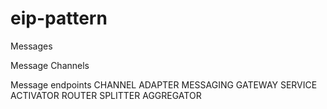 eip-pattern
===========

Messages

Message Channels

Message endpoints
    CHANNEL ADAPTER
    MESSAGING GATEWAY
    SERVICE ACTIVATOR
    ROUTER
    SPLITTER
    AGGREGATOR
